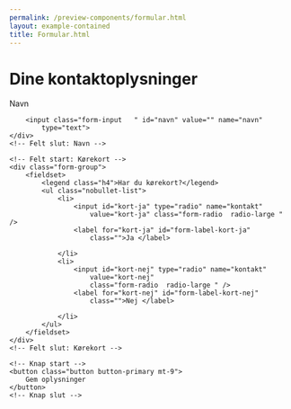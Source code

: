 ```yaml
--- 
permalink: /preview-components/formular.html
layout: example-contained 
title: Formular.html
---
```

<h1 class="h2">Dine kontaktoplysninger</h1>
<form>
    <!-- Felt start: Navn -->
    <div class="form-group">
        <label class="form-label " for="navn" id="form-label-navn">
            Navn
        </label>

        <input class="form-input   " id="navn" value="" name="navn"
            type="text">
    </div>
    <!-- Felt slut: Navn -->

    <!-- Felt start: Kørekort -->
    <div class="form-group">
        <fieldset>
            <legend class="h4">Har du kørekort?</legend>
            <ul class="nobullet-list">
                <li>
                    <input id="kort-ja" type="radio" name="kontakt"
                        value="kort-ja" class="form-radio  radio-large " />
                    <label for="kort-ja" id="form-label-kort-ja"
                        class="">Ja </label>

                </li>
                <li>
                    <input id="kort-nej" type="radio" name="kontakt"
                        value="kort-nej"
                        class="form-radio  radio-large " />
                    <label for="kort-nej" id="form-label-kort-nej"
                        class="">Nej </label>

                </li>
            </ul>
        </fieldset>
    </div>
    <!-- Felt slut: Kørekort -->

    <!-- Knap start -->
    <button class="button button-primary mt-9">
        Gem oplysninger
    </button>
    <!-- Knap slut -->
</form>
